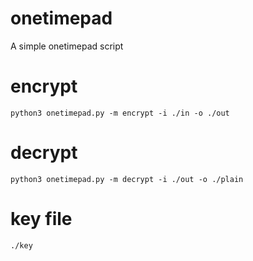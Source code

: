 # onetimepad
A simple onetimepad script

# encrypt

    python3 onetimepad.py -m encrypt -i ./in -o ./out

# decrypt

    python3 onetimepad.py -m decrypt -i ./out -o ./plain

# key file

    ./key
